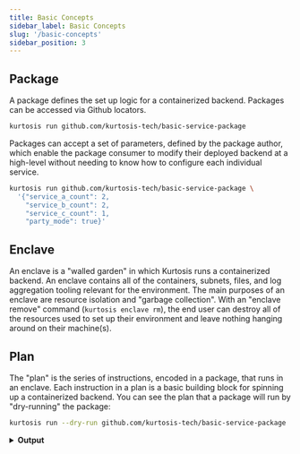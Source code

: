 ```yaml
---
title: Basic Concepts
sidebar_label: Basic Concepts
slug: '/basic-concepts'
sidebar_position: 3
---
```


Package
-----------

A package defines the set up logic for a containerized backend. Packages can be accessed via Github locators.

```bash 
kurtosis run github.com/kurtosis-tech/basic-service-package
```

Packages can accept a set of parameters, defined by the package author, which enable the package consumer to modify their deployed backend at a high-level without needing to know how to configure each individual service.

```bash
kurtosis run github.com/kurtosis-tech/basic-service-package \
  '{"service_a_count": 2, 
    "service_b_count": 2, 
    "service_c_count": 1,
    "party_mode": true}'
```

Enclave
-----------

An enclave is a "walled garden" in which Kurtosis runs a containerized backend. An enclave contains all of the containers, subnets, files, and log aggregation tooling relevant for the environment. The main purposes of an enclave are resource isolation and "garbage collection". With an "enclave remove" command (`kurtosis enclave rm`), the end user can destroy all of the resources used to set up their environment and leave nothing hanging around on their machine(s).

Plan
-----------

The "plan" is the series of instructions, encoded in a package, that runs in an enclave. Each instruction in a plan is a basic building block for spinning up a containerized backend. You can see the plan that a package will run by "dry-running" the package:

```bash
kurtosis run --dry-run github.com/kurtosis-tech/basic-service-package
```

<details><summary><b>Output</b></summary>

```title="Steps in the Plan"
> render_templates

> add_services configs={"service-a-1": ServiceConfig(image="h4ck3rk3y/service-a", ports={"frontend": PortSpec(number=8501, application_protocol="http")}, files={"/app/config": "slender-boulder"})}

> render_templates

> add_services configs={"service-b-1": ServiceConfig(image="h4ck3rk3y/service-b", ports={"frontend": PortSpec(number=8501, application_protocol="http")}, files={"/app/config": "purple-comet"}, cmd=["false"])}

> render_templates

> add_services configs={"service-c-1": ServiceConfig(image="h4ck3rk3y/service-c", ports={"frontend": PortSpec(number=8501, application_protocol="http")}, files={"/app/config": "arctic-oak"}, env_vars={"PARTY_MODE": "false"})}
```

</details>
